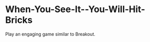 When-You-See-It--You-Will-Hit-Bricks
====================================

Play an engaging game similar to Breakout.